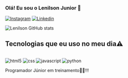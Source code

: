 ### Olá! Eu sou o Lenilson Junior 👋

[![Instagram](https://img.shields.io/badge/Instagram-E4405F?style=for-the-badge&logo=instagram&logoColor=white)](https://www.instagram.com/lenilsonjr_/)
[![Linkedin](https://img.shields.io/badge/LinkedIn-0077B5?style=for-the-badge&logo=linkedin&logoColor=white)](https://www.linkedin.com/in/lenilson-junior-540a5b22b/)

![Lenilson GitHub stats](https://github-readme-stats.vercel.app/api?username=LenilsonJr27&show_icons=true&theme=radical)

## Tecnologias que eu uso no meu dia⚠️

<div style="display: inline-block"><br/> 
    <img align alt="html5" src="https://img.shields.io/badge/HTML5-E34F26?style=for-the-badge&logo=html5&logoColor=white"/>
    <img align alt="css" src="https://img.shields.io/badge/CSS3-1572B6?style=for-the-badge&logo=css3&logoColor=white"/>
    <img align alt="javascript" src="https://img.shields.io/badge/JavaScript-323330?style=for-the-badge&logo=javascript&logoColor=F7DF1E"/>
    <img align alt="python" src="https://img.shields.io/badge/Python-14354C?style=for-the-badge&logo=python&logoColor=white"/>
</div><br/>

Programador Júnior em treinamento👨‍💻!!!

